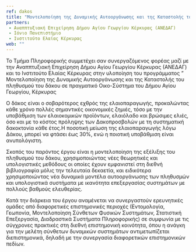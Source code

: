 ```yaml
---
ref: dakos
title: "Μοντελοποίηση της Δυναμικής Αυτοοργάνωσης και της Καταστολής του πληθυσμού του δάκου σε πραγματικό Οικο-Σύστημα του Δήμου Αγίου Γεωργίου, Κέρκυρας(Δάκος)"
partners:
 - Αναππτυξιακή Επιχείρηση Δήμου Αγίου Γεωργίου Κέρκυρας (ΑΝΕΔΑΓ)
 - Ιόνιο Πανεπιστήμιο
 - Ινστιτούτο Ελαίας Κέρκυρας
web: ""
---
```


Το Τμήμα Πληροφορικής συμμετέχει σαν συνεργαζόμενος φορέας μαζί με την Αναππτυξιακή Επιχείρηση Δήμου Αγίου Γεωργίου Κέρκυρας (ΑΝΕΔΑΓ) και το Ινστιτούτο Ελαίας Κέρκυρας στην υλοποίηση του προγράμματος ” Μοντελοποίηση της Δυναμικής Αυτοοργάνωσης και της Καταστολής του πληθυσμού του δάκου σε πραγματικό Οικο-Σύστημα του Δήμου Αγίου Γεωργίου, Κέρκυρας 

Ο δάκος είναι ο σοβαρότερος εχθρός της ελαιοπαραγωγής, προκαλώντας κάθε χρόνο πολλές σημαντικές οικονομικές ζημιές, τόσο με την υποβάθμιση των ελαιοκομικών προϊόντων, ελαιόλαδο και βρώσιμες ελιές, όσο και με το κόστος πρόληψης των Δακοπροσβολών με τη συστηματική δακοκτονία κάθε έτος.Η ποσοτική μείωση της ελαιοπαραγωγής λόγω Δάκου, μπορεί να φτάσει έως 30%, ενώ η ποιοτική υποβάθμιση είναι ανυπολόγιστη.

Σκοπός του παρόντος έργου είναι η μοντελοποίηση της εξέλιξης του πληθυσμού του δάκου, χρησιμοποιώντας νέες θεωρητικές και υπολογιστικές μεθόδους οι οποίες έχουν εμφανιστεί στη διεθνή βιβλιογραφία μόλις την τελευταία δεκαετία, και ειδικότερα χρησιμοποιώντας νέα δυναμικά μοντέλα αυτοοργάνωσης των πληθυσμών και υπολογιστικά συστήματα με ικανότητα επεξεργασίας συστημάτων με πολλούς βαθμούς ελευθερίας.

Κατά την διάρκεια του έργου αναμένεται να συνεργαστούν ερευνητικές ομάδες από διαφορετικές επιστημονικές περιοχές (Εντομολογία, Γεωπονία, Μοντελοποίηση Σύνθετων Φυσικών Συστημάτων, Στατιστική Επεξεργασία, Διαδραστικά Συστήματα Πληροφορικής) σε συμφωνία με τις σύγχρονες πρακτικές στη διεθνή επιστημονική κοινότητα, όπου η ανάγκη για την μελέτη σύνθετων δυναμικών συστημάτων αντιμετωπίζεται διεπιστημονικά, δηλαδή με την συνεργασία διαφορετικών επιστημονικών πεδίων.
